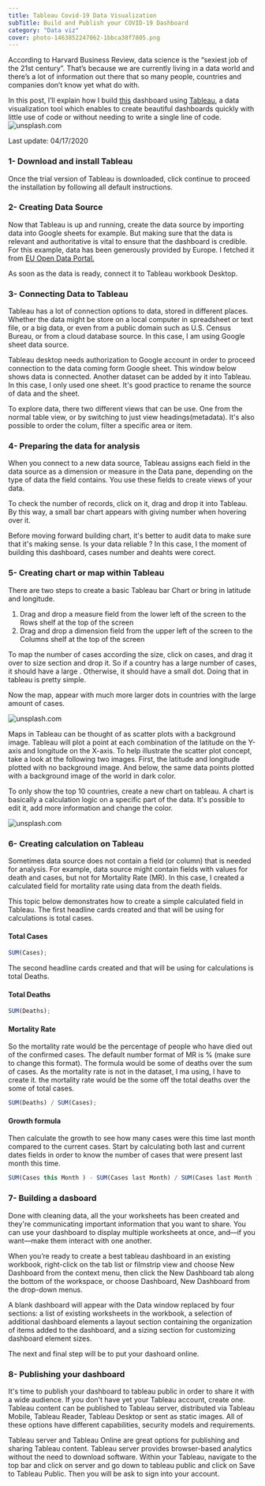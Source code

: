 ```yaml
---
title: Tableau Covid-19 Data Visualization 
subTitle: Build and Publish your COVID-19 Dashboard
category: "Data viz"
cover: photo-1463852247062-1bbca38f7805.png
---
```


According to Harvard Business Review, data science is the “sexiest job of the 21st century”. That’s because we are currently living in a data world and there’s a lot of information out there that so many people, countries and companies don’t know yet what do with.

In this post, I’ll explain how I build <a href="https://public.tableau.com/profile/crestoni#!/vizhome/COVID-19Dashboard_15872243969970/DashboardCOVID19" target="_blank">this</a> dashboard using <a href="https://public.tableau.com/s/" target="_blank">Tableau</a>, a data visualization tool which enables to create beautiful dashboards quickly with little use of code or without needing to write a single line of code.
![unsplash.com](./photo-146385228887062-1bbca38f7805-cover.PNG)

Last update: 04/17/2020

### 1- Download and install Tableau

Once the trial version of Tableau is downloaded, click continue to proceed the installation by following all default instructions.

### 2- Creating Data Source

Now that Tableau is up and running, create the data source by importing data into Google sheets for example. But making sure that the data is relevant and authoritative is vital to ensure that the dashboard is credible. For this example, data has been generously provided by Europe. I fetched it from <a href="https://data.europa.eu/euodp/en/data/dataset/covid-19-coronavirus-data" target="_blank">EU Open Data Portal.</a>

<!-- ![unsplash.com](./photo-1463852247062-1bbca38f780.png) -->

As soon as the data is ready, connect it to Tableau workbook Desktop.

### 3- Connecting Data to Tableau

Tableau has a lot of connection options to data, stored in different places. Whether the data might be store on a local computer in spreadsheet or text file, or a big data, or even from a public domain such as U.S. Census Bureau, or from a cloud database source. In this case, I am using Google sheet data source.

Tableau desktop needs authorization to Google account in order to proceed connection to the data coming form Google sheet. This window below shows data is connected. Another dataset can be added by it into Tableau. In this case, I only used one sheet. It's good practice to rename the source of data and the sheet.

To explore data, there two different views that can be use. One from the normal table view, or by switching to just view headings(metadata). It's also possible to order the colum, filter a specific area or item.

<!-- ![unsplash.com](./photo-146385228887062-1bbca38f7805-.png) -->

### 4- Preparing the data for analysis

When you connect to a new data source, Tableau assigns each field in the data source as a dimension or measure in the Data pane, depending on the type of data the field contains. You use these fields to create views of your data.

To check the number of records, click on it, drag and drop it into Tableau. By this way, a small bar chart appears with giving number when hovering over it.

Before moving forward building chart, it's better to audit data to make sure that it's making sense. Is your data reliable ? In this case, I the moment of building this dashboard, cases number and deahts were corect.

<!-- ![unsplash.com](./photo-1463852247062-1bbca38f7.png) -->

### 5- Creating chart or map within Tableau

There are two steps to create a basic Tableau bar Chart or bring in latitude and longitude.

1.  Drag and drop a measure field from the lower left of the screen to the Rows shelf at the top of the screen
2.  Drag and drop a dimension field from the upper left of the screen to the Columns shelf at the top of the screen

To map the number of cases according the size, click on cases, and drag it over to size section and drop it. So if a country has a large number of cases, it should have a large . Otherwise, it should have a small dot. Doing that in tableau is pretty simple.

Now the map, appear with much more larger dots in countries with the large amount of cases.

![unsplash.com](./photo-1463852247062-1bbdkfjslkadfjaid.png)

Maps in Tableau can be thought of as scatter plots with a background image. Tableau will plot a point at each combination of the latitude on the Y-axis and longitude on the X-axis. To help illustrate the scatter plot concept, take a look at the following two images. First, the latitude and longitude plotted with no background image. And below, the same data points plotted with a background image of the world in dark color.

<!-- ![unsplash.com](./photo-146385228887062-1bbca38f7dfzf.png) -->

To only show the top 10 countries, create a new chart on tableau. A chart is basically a calculation logic on a specific part of the data. It's possible to edit it, add more information and change the color.

![unsplash.com](./photo-146385228887062-1bbca3g.png)

### 6- Creating calculation on Tableau

Sometimes data source does not contain a field (or column) that is needed for analysis. For example, data source might contain fields with values for death and cases, but not for Mortality Rate (MR). In this case, I created a calculated field for mortality rate using data from the death fields.

This topic below demonstrates how to create a simple calculated field in Tableau. The first headline cards created and that will be using for calculations is total cases.

#### Total Cases

```javascript
SUM(Cases);
```

The second headline cards created and that will be using for calculations is total Deaths.

#### Total Deaths

```javascript
SUM(Deaths);
```

#### Mortality Rate

So the mortality rate would be the percentage of people who have died out of the confirmed cases. The default number format of MR is % (make sure to change this format). The formula would be some of deaths over the sum of cases. As the mortality rate is not in the dataset, I ma using, I have to create it. the mortality rate would be the some off the total deaths over the some of total cases.

```javascript
SUM(Deaths) / SUM(Cases);
```

#### Growth formula

Then calculate the growth to see how many cases were this time last month compared to the current cases. Start by calculating both last and current dates fields in order to know the number of cases that were present last month this time.

```javascript
SUM(Cases this Month ) - SUM(Cases last Month) / SUM(Cases last Month )
```

### 7- Building a dasboard

Done with cleaning data, all the your worksheets has been created and they're communicating important information that you want to share. You can use your dashboard to display multiple worksheets at once, and—if you want—make them interact with one another.

When you’re ready to create a best tableau dashboard in an existing workbook, right-click on the tab list or filmstrip view and choose New Dashboard from the context menu, then click the New Dashboard tab along the bottom of the workspace, or choose Dashboard, New Dashboard from the drop-down menus.

A blank dashboard will appear with the Data window replaced by four sections: a list of existing worksheets in the workbook, a selection of additional dashboard elements a layout section containing the organization of items added to the dashboard, and a sizing section for customizing dashboard element sizes.

The next and final step will be to put your dashoard online.

### 8- Publishing your dashboard

It's time to publish your dashboard to tableau public in order to share it with a wide audience. If you don't have yet your Tableau account, create one. Tableau content can be published to Tableau server, distributed via Tableau Mobile, Tableau Reader, Tableau Desktop or sent as static images. All of these options have different capabilities, security models and requirements.

Tableau server and Tableau Online are great options for publishing and sharing Tableau content. Tableau server provides browser-based analytics without the need to download software. Within your Tableau, navigate to the top bar and click on server and go down to tableau public and click on Save to Tableau Public. Then you will be ask to sign into your account.

